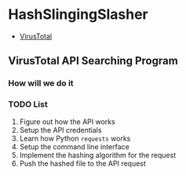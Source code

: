# HashSlingingSlasher

- [VirusTotal](#virustotal-api-searching-program)

## VirusTotal API Searching Program

### How will we do it

### TODO List

1. Figure out how the API works
2. Setup the API credentials
3. Learn how Python `requests` works
4. Setup the command line interface
5. Implement the hashing algorithm for the request
6. Push the hashed file to the API request


